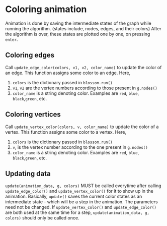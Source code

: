 # Coloring animation

Animation is done by saving the intermediate states of the graph while running the algorithm. (states include, nodes, edges, and their colors) After the algorithm is over, these states are plotted one by one, on pressing `enter`.

## Coloring edges

Call `update_edge_color(colors, v1, v2, color_name)` to update the color of an edge. This function assigns some color to an edge.
Here,
1. `colors` is the dictionary passed in `blossom.run()`
2. `v1`, `v2` are the vertex numbers according to those present in `g.nodes()`
3. `color_name` is a string denoting color. Examples are `red`, `blue`, `black`,`green`, etc.

## Coloring vertices

Call `update_vertex_color(colors, v, color_name)` to update the color of a vertex. This function assigns some color to a vertex.
Here,
1. `colors` is the dictionary passed in `blossom.run()`
2. `v`, is the vertex number according to the one present in `g.nodes()`
3. `color_name` is a string denoting color. Examples are `red`, `blue`, `black`,`green`, etc.


## Updating data

`update(animation_data, g, colors)` MUST be called everytime after calling `update_edge_color()` and `update_vertex_color()` for it to show up in the animation. Basically, `update()` saves the current color states as an intermediate state - which will be a step in the animation.
The parameters need not be changed. If `update_vertex_color()` and `update_edge_color()` are both used at the same time for a step, `update(animation_data, g, colors)` should only be called once.

